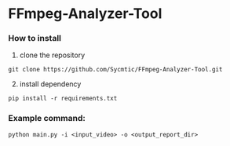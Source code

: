 # FFmpeg-Analyzer-Tool
### How to install
1. clone the repository
```
git clone https://github.com/Sycmtic/FFmpeg-Analyzer-Tool.git
```

2. install dependency
```
pip install -r requirements.txt
```

### Example command:
```
python main.py -i <input_video> -o <output_report_dir>
```
